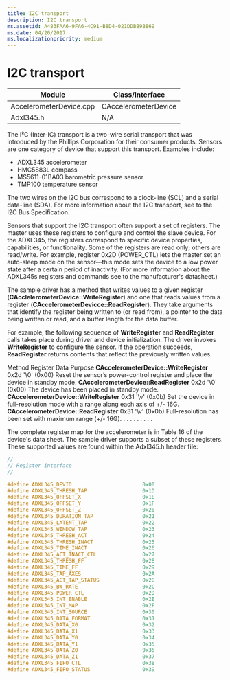 ```yaml
---
title: I2C transport
description: I2C transport
ms.assetid: A483FAA6-9FA6-4C91-B8D4-021DDBB9B869
ms.date: 04/20/2017
ms.localizationpriority: medium
---
```


# I2C transport


| Module                  | Class/Interface      |
|-------------------------|----------------------|
| AccelerometerDevice.cpp | CAccelerometerDevice |
| Adxl345.h               | N/A                  |

 

The I²C (Inter-IC) transport is a two-wire serial transport that was introduced by the Phillips Corporation for their consumer products. Sensors are one category of device that support this transport. Examples include:

-   ADXL345 accelerometer
-   HMC5883L compass
-   MS5611-01BA03 barometric pressure sensor
-   TMP100 temperature sensor

The two wires on the I2C bus correspond to a clock-line (SCL) and a serial data-line (SDA). For more information about the I2C transport, see to the I2C Bus Specification.

Sensors that support the I2C transport often support a set of registers. The master uses these registers to configure and control the slave device. For the ADXL345, the registers correspond to specific device properties, capabilities, or functionality. Some of the registers are read only; others are read/write. For example, register 0x2D (POWER\_CTL) lets the master set an auto-sleep mode on the sensor—this mode sets the device to a low power state after a certain period of inactivity. (For more information about the ADXL345s registers and commands see to the manufacturer's datasheet.)

The sample driver has a method that writes values to a given register (**CAcclelerometerDevice::WriteRegister**) and one that reads values from a register (**CAccelerometerDevicce::ReadRegister**). They take arguments that identify the register being written to (or read from), a pointer to the data being written or read, and a buffer length for the data buffer.

For example, the following sequence of **WriteRegister** and **ReadRegister** calls takes place during driver and device initialization. The driver invokes **WriteRegister** to configure the sensor. If the operation succeeds, **ReadRegister** returns contents that reflect the previously written values.

Method
Register
Data
Purpose
**CAccelerometerDevice::WriteRegister**
0x2d
'\\0' (0x00)
Reset the sensor’s power-control register and place the device in standby mode.
**CAccelerometerDevice::ReadRegister**
0x2d
'\\0' (0x00)
The device has been placed in standby mode.
**CAccelerometerDevice::WriteRegister**
0x31
'\\v' (0x0b)
Set the device in full-resolution mode with a range along each axis of +/- 16G.
**CAccelerometerDevice::ReadRegister**
0x31
'\\v' (0x0b)
Full-resolution has been set with maximum range (+/- 16G).
. . .
. . .
. . .
 

The complete register map for the accelerometer is in Table 16 of the device's data sheet. The sample driver supports a subset of these registers. These supported values are found within the Adxl345.h header file:

```cpp
//
// Register interface
//

#define ADXL345_DEVID                       0x00
#define ADXL345_THRESH_TAP                  0x1D
#define ADXL345_OFFSET_X                    0x1E
#define ADXL345_OFFSET_Y                    0x1F
#define ADXL345_OFFSET_Z                    0x20
#define ADXL345_DURATION_TAP                0x21
#define ADXL345_LATENT_TAP                  0x22
#define ADXL345_WINDOW_TAP                  0x23
#define ADXL345_THRESH_ACT                  0x24
#define ADXL345_THRESH_INACT                0x25
#define ADXL345_TIME_INACT                  0x26
#define ADXL345_ACT_INACT_CTL               0x27
#define ADXL345_THRESH_FF                   0x28
#define ADXL345_TIME_FF                     0x29
#define ADXL345_TAP_AXES                    0x2A
#define ADXL345_ACT_TAP_STATUS              0x2B
#define ADXL345_BW_RATE                     0x2C
#define ADXL345_POWER_CTL                   0x2D
#define ADXL345_INT_ENABLE                  0x2E
#define ADXL345_INT_MAP                     0x2F
#define ADXL345_INT_SOURCE                  0x30
#define ADXL345_DATA_FORMAT                 0x31
#define ADXL345_DATA_X0                     0x32
#define ADXL345_DATA_X1                     0x33
#define ADXL345_DATA_Y0                     0x34
#define ADXL345_DATA_Y1                     0x35
#define ADXL345_DATA_Z0                     0x36
#define ADXL345_DATA_Z1                     0x37
#define ADXL345_FIFO_CTL                    0x38
#define ADXL345_FIFO_STATUS                 0x39
```

 

 




